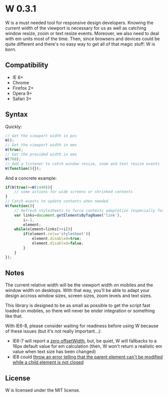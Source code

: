 W 0.3.1
=======

W is a must needed tool for responsive design developers. Knowing the current width of the viewport is necessary for us as well as catching window resize, zoom or text resize events. Moreover, we also need to deal with em units most of the time. Then, since browsers and devices could be quite different and there's no easy way to get all of that magic stuff: W is born.

Compatibility
-------------

- IE 6+
- Chrome
- Firefox 2+
- Opera 9+
- Safari 3+

Syntax
------

Quickly:

```javascript
// Get the viewport width in pxs
W();
// Get the viewport width in ems
W(true);
// Get the provided width in ems
W(768);
// Add a listener to catch window resize, zoom and text resize events
W(function(){});
```

And a concrete example:

```javascript
if(W(true)>=W(1440)){
    // some actions for wide screens or shrinked contents
}
// Catch events to update contents when needed
W(function(){
    // Refresh stylesheets to force contents adaptation (especially for zooming and text size changing)
    var links=document.getElementsByTagName('link'),
        i=-1,
        element;
    while(element=links[++i]){
        if(element.rel=='stylesheet'){
            element.disabled=true;
            element.disabled=false;
        }
    }
});
```

Notes
-----

The current relative width will be the viewport width on mobiles and the window width on desktops. With that way, you'll be able to adapt your design accross window sizes, screen sizes, zoom levels and text sizes.

This library is designed to be as small as possible to get the script fast loaded on mobiles, so there will never be ender integration or something like that.

With IE6-8, please consider waiting for readiness before using W because of these issues (but it's not really important...):

- IE6-7 will report a [zero offsetWidth](https://github.com/pyrsmk/W/issues/1), but, be quiet, W will fallbacks to a 16px default value for em calculation (then, W won't return a realistic em value when text size has been changed)
- IE8 could [throw an error telling that the parent element can't be modified while a child element is not closed](https://github.com/pyrsmk/W/issues/3)

License
-------

W is licensed under the MIT license.
